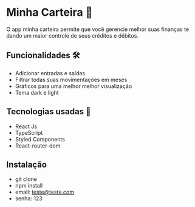 # Minha Carteira 🤑

O app minha carteira permite que você gerencie melhor suas finanças te dando um maior controle de seus créditos e débitos.

## Funcionalidades 🛠️

- Adicionar entradas e saídas
- Filtrar todas suas movimentações em meses
- Gráficos para uma melhor melhor visualização
- Tema dark e light

## Tecnologias usadas 🚀  

- React Js
- TypeScript
- Styled Components
- React-router-dom

## Instalação 

- git clone
- npm install 
- email: teste@teste.com
- senha: 123
